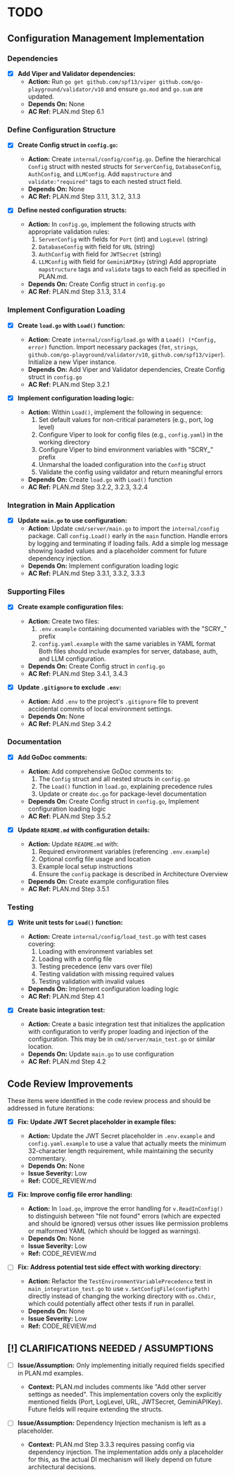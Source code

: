 # TODO

## Configuration Management Implementation

### Dependencies
- [x] **Add Viper and Validator dependencies:** 
  - **Action:** Run `go get github.com/spf13/viper github.com/go-playground/validator/v10` and ensure `go.mod` and `go.sum` are updated.
  - **Depends On:** None
  - **AC Ref:** PLAN.md Step 6.1

### Define Configuration Structure
- [x] **Create Config struct in `config.go`:** 
  - **Action:** Create `internal/config/config.go`. Define the hierarchical `Config` struct with nested structs for `ServerConfig`, `DatabaseConfig`, `AuthConfig`, and `LLMConfig`. Add `mapstructure` and `validate:"required"` tags to each nested struct field.
  - **Depends On:** None
  - **AC Ref:** PLAN.md Step 3.1.1, 3.1.2, 3.1.3

- [x] **Define nested configuration structs:** 
  - **Action:** In `config.go`, implement the following structs with appropriate validation rules:
    1. `ServerConfig` with fields for `Port` (int) and `LogLevel` (string)
    2. `DatabaseConfig` with field for `URL` (string)
    3. `AuthConfig` with field for `JWTSecret` (string)
    4. `LLMConfig` with field for `GeminiAPIKey` (string)
    Add appropriate `mapstructure` tags and `validate` tags to each field as specified in PLAN.md.
  - **Depends On:** Create Config struct in `config.go`
  - **AC Ref:** PLAN.md Step 3.1.3, 3.1.4

### Implement Configuration Loading
- [x] **Create `load.go` with `Load()` function:** 
  - **Action:** Create `internal/config/load.go` with a `Load() (*Config, error)` function. Import necessary packages (`fmt`, `strings`, `github.com/go-playground/validator/v10`, `github.com/spf13/viper`). Initialize a new Viper instance.
  - **Depends On:** Add Viper and Validator dependencies, Create Config struct in `config.go`
  - **AC Ref:** PLAN.md Step 3.2.1

- [x] **Implement configuration loading logic:** 
  - **Action:** Within `Load()`, implement the following in sequence:
    1. Set default values for non-critical parameters (e.g., port, log level)
    2. Configure Viper to look for config files (e.g., `config.yaml`) in the working directory
    3. Configure Viper to bind environment variables with "SCRY_" prefix
    4. Unmarshal the loaded configuration into the `Config` struct
    5. Validate the config using validator and return meaningful errors
  - **Depends On:** Create `load.go` with `Load()` function
  - **AC Ref:** PLAN.md Step 3.2.2, 3.2.3, 3.2.4

### Integration in Main Application
- [x] **Update `main.go` to use configuration:** 
  - **Action:** Update `cmd/server/main.go` to import the `internal/config` package. Call `config.Load()` early in the `main` function. Handle errors by logging and terminating if loading fails. Add a simple log message showing loaded values and a placeholder comment for future dependency injection.
  - **Depends On:** Implement configuration loading logic
  - **AC Ref:** PLAN.md Step 3.3.1, 3.3.2, 3.3.3

### Supporting Files
- [x] **Create example configuration files:** 
  - **Action:** Create two files:
    1. `.env.example` containing documented variables with the "SCRY_" prefix
    2. `config.yaml.example` with the same variables in YAML format
    Both files should include examples for server, database, auth, and LLM configuration.
  - **Depends On:** Create Config struct in `config.go`
  - **AC Ref:** PLAN.md Step 3.4.1, 3.4.3

- [x] **Update `.gitignore` to exclude `.env`:** 
  - **Action:** Add `.env` to the project's `.gitignore` file to prevent accidental commits of local environment settings.
  - **Depends On:** None
  - **AC Ref:** PLAN.md Step 3.4.2

### Documentation
- [x] **Add GoDoc comments:** 
  - **Action:** Add comprehensive GoDoc comments to:
    1. The `Config` struct and all nested structs in `config.go`
    2. The `Load()` function in `load.go`, explaining precedence rules
    3. Update or create `doc.go` for package-level documentation
  - **Depends On:** Create Config struct in `config.go`, Implement configuration loading logic
  - **AC Ref:** PLAN.md Step 3.5.2

- [x] **Update `README.md` with configuration details:** 
  - **Action:** Update `README.md` with:
    1. Required environment variables (referencing `.env.example`)
    2. Optional config file usage and location
    3. Example local setup instructions
    4. Ensure the `config` package is described in Architecture Overview
  - **Depends On:** Create example configuration files
  - **AC Ref:** PLAN.md Step 3.5.1

### Testing
- [x] **Write unit tests for `Load()` function:** 
  - **Action:** Create `internal/config/load_test.go` with test cases covering:
    1. Loading with environment variables set
    2. Loading with a config file
    3. Testing precedence (env vars over file)
    4. Testing validation with missing required values
    5. Testing validation with invalid values
  - **Depends On:** Implement configuration loading logic
  - **AC Ref:** PLAN.md Step 4.1

- [x] **Create basic integration test:** 
  - **Action:** Create a basic integration test that initializes the application with configuration to verify proper loading and injection of the configuration. This may be in `cmd/server/main_test.go` or similar location.
  - **Depends On:** Update `main.go` to use configuration
  - **AC Ref:** PLAN.md Step 4.2

## Code Review Improvements

These items were identified in the code review process and should be addressed in future iterations:

- [x] **Fix: Update JWT Secret placeholder in example files:**
  - **Action:** Update the JWT Secret placeholder in `.env.example` and `config.yaml.example` to use a value that actually meets the minimum 32-character length requirement, while maintaining the security commentary.
  - **Depends On:** None
  - **Issue Severity:** Low
  - **Ref:** CODE_REVIEW.md

- [x] **Fix: Improve config file error handling:**
  - **Action:** In `load.go`, improve the error handling for `v.ReadInConfig()` to distinguish between "file not found" errors (which are expected and should be ignored) versus other issues like permission problems or malformed YAML (which should be logged as warnings).
  - **Depends On:** None
  - **Issue Severity:** Low
  - **Ref:** CODE_REVIEW.md

- [ ] **Fix: Address potential test side effect with working directory:**
  - **Action:** Refactor the `TestEnvironmentVariablePrecedence` test in `main_integration_test.go` to use `v.SetConfigFile(configPath)` directly instead of changing the working directory with `os.Chdir`, which could potentially affect other tests if run in parallel.
  - **Depends On:** None 
  - **Issue Severity:** Low
  - **Ref:** CODE_REVIEW.md

## [!] CLARIFICATIONS NEEDED / ASSUMPTIONS
- [ ] **Issue/Assumption:** Only implementing initially required fields specified in PLAN.md examples.
  - **Context:** PLAN.md includes comments like "Add other server settings as needed". This implementation covers only the explicitly mentioned fields (Port, LogLevel, URL, JWTSecret, GeminiAPIKey). Future fields will require extending the structs.

- [ ] **Issue/Assumption:** Dependency Injection mechanism is left as a placeholder.
  - **Context:** PLAN.md Step 3.3.3 requires passing config via dependency injection. The implementation adds only a placeholder for this, as the actual DI mechanism will likely depend on future architectural decisions.